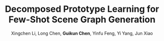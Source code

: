 ---
title: "Decomposed Prototype Learning for Few-Shot <b>Scene Graph Generation</b>"
author: "Xingchen Li, Long Chen, <b>Guikun Chen</b>, Yinfu Feng, Yi Yang, Jun Xiao"
collection: publications
# permalink: /publication/2009-10-01-paper-title-number-1
pdf: "https://arxiv.org/abs/2303.10863"
# date: 2019-01-01
venue: 'TOMM 2024'
# paperurl: 'http://academicpages.github.io/files/paper1.pdf'
# citation: 'Your Name, You. (2009). &quot;Paper Title Number 1.&quot; <i>Journal 1</i>. 1(1).'
---